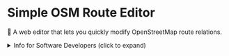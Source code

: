 # Simple OSM Route Editor

📍 A web editor that lets you quickly modify OpenStreetMap route relations.

<details>
<summary>Info for Software Developers (click to expand)</summary>

**Setup:**

- Install VSCode
- Install NodeJS v18 or newer
- Install yarn
- Clone the repo
- run `yarn` to install dependencies

**Usage:**

- run `yarn start` to start the dev server - you must use `127.0.0.1:3000`, `localhost:3000` won't work due to the way OSM OAuth works
- run `yarn lint` and `yarn test` to check the code

</details>

